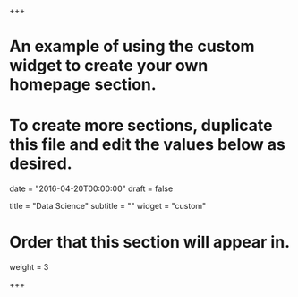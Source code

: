 +++
# An example of using the custom widget to create your own homepage section.
# To create more sections, duplicate this file and edit the values below as desired.

date = "2016-04-20T00:00:00"
draft = false

title = "Data Science"
subtitle = ""
widget = "custom"

# Order that this section will appear in.
weight = 3

+++
